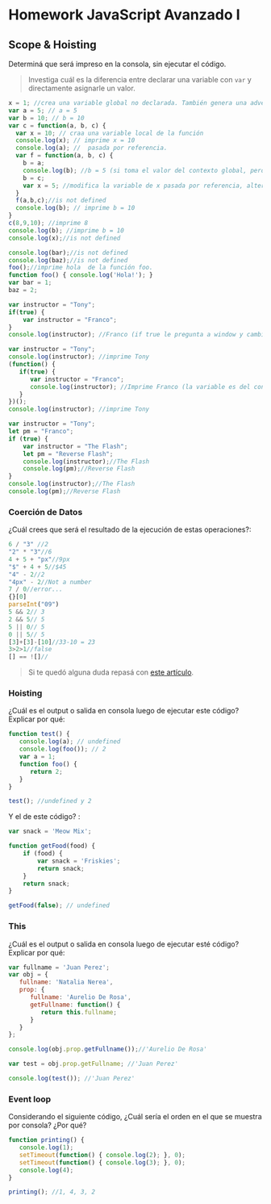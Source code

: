 
# Homework JavaScript Avanzado I

## Scope & Hoisting

Determiná que será impreso en la consola, sin ejecutar el código.

> Investiga cuál es la diferencia entre declarar una variable con `var` y directamente asignarle un valor.

```javascript
x = 1; //crea una variable global no declarada. También genera una advertencia estricta de JavaScript. Las variables globales no declaradas a menudo pueden provocar un comportamiento inesperado. Por lo tanto, se desaconseja utilizar variables globales no declaradas.
var a = 5; // a = 5
var b = 10; // b = 10
var c = function(a, b, c) {
  var x = 10; // craa una variable local de la función
  console.log(x); // imprime x = 10
  console.log(a); //  pasada por referencia.
  var f = function(a, b, c) {
    b = a; 
    console.log(b); //b = 5 (si toma el valor del contexto global, pero la función tiene un argumento llamado b y puede estar siendo invocado)
    b = c; 
    var x = 5; //modifica la variable de x pasada por referencia, altera a c function()
  }
  f(a,b,c);//is not defined
  console.log(b); // imprime b = 10
}
c(8,9,10); //imprime 8
console.log(b); //imprime b = 10
console.log(x);//is not defined
```

```javascript
console.log(bar);//is not defined
console.log(baz);//is not defined
foo();//imprime hola  de la función foo. 
function foo() { console.log('Hola!'); }
var bar = 1;
baz = 2;
```

```javascript
var instructor = "Tony";
if(true) {
    var instructor = "Franco";
}
console.log(instructor); //Franco (if true le pregunta a window y cambia la variable global de instructor, solo porque es IF.)
```

```javascript
var instructor = "Tony";
console.log(instructor); //imprime Tony
(function() {
   if(true) {
      var instructor = "Franco";
      console.log(instructor); //Imprime Franco (la variable es del contexto local de la función )
   }
})();
console.log(instructor); //imprime Tony
```

```javascript
var instructor = "Tony";
let pm = "Franco";
if (true) {
    var instructor = "The Flash";
    let pm = "Reverse Flash";
    console.log(instructor);//The Flash
    console.log(pm);//Reverse Flash
}
console.log(instructor);//The Flash
console.log(pm);//Reverse Flash
```
### Coerción de Datos

¿Cuál crees que será el resultado de la ejecución de estas operaciones?:

```javascript
6 / "3" //2
"2" * "3"//6
4 + 5 + "px"//9px
"$" + 4 + 5//$45
"4" - 2//2
"4px" - 2//Not a number
7 / 0//error...
{}[0]
parseInt("09")
5 && 2// 3
2 && 5// 5
5 || 0// 5
0 || 5// 5
[3]+[3]-[10]//33-10 = 23
3>2>1//false
[] == ![]// 
```


> Si te quedó alguna duda repasá con [este artículo](http://javascript.info/tutorial/object-conversion).


### Hoisting

¿Cuál es el output o salida en consola luego de ejecutar este código? Explicar por qué:

```javascript
function test() {
   console.log(a); // undefined
   console.log(foo()); // 2
   var a = 1;
   function foo() {
      return 2;
   }
}

test(); //undefined y 2
```

Y el de este código? :

```javascript
var snack = 'Meow Mix';

function getFood(food) {
    if (food) {
        var snack = 'Friskies';
        return snack;
    }
    return snack;
}

getFood(false); // undefined
```


### This

¿Cuál es el output o salida en consola luego de ejecutar esté código? Explicar por qué:

```javascript
var fullname = 'Juan Perez';
var obj = {
   fullname: 'Natalia Nerea',
   prop: {
      fullname: 'Aurelio De Rosa',
      getFullname: function() {
         return this.fullname;
      }
   }
};

console.log(obj.prop.getFullname());//'Aurelio De Rosa'

var test = obj.prop.getFullname; //'Juan Perez'

console.log(test()); //'Juan Perez'
```

### Event loop

Considerando el siguiente código, ¿Cuál sería el orden en el que se muestra por consola? ¿Por qué?

```javascript
function printing() {
   console.log(1);
   setTimeout(function() { console.log(2); }, 0);
   setTimeout(function() { console.log(3); }, 0);
   console.log(4);
}

printing(); //1, 4, 3, 2
```
